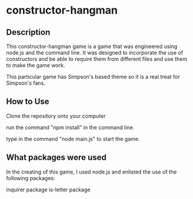 # constructor-hangman

## Description

This constructor-hangman game is a game that was engineered using node.js and the command line. It was designed to incorporate the use of constructors and be able to require them from different files and use them to make the game work. 

This particular game has Simpson's based theme so it is a real treat for Simpson's fans.

## How to Use 

Clone the repository onto your computer

run the command "npm install" in the command line.

type in the command "node main.js" to start the game.

## What packages were used

In the creating of this game, I used node.js and enlisted the use of the following packages:

inquirer package
is-letter package



